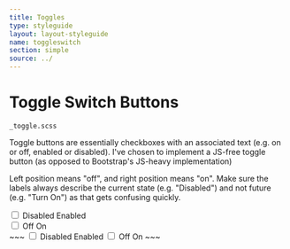 ```yaml
---
title: Toggles
type: styleguide
layout: layout-styleguide
name: toggleswitch
section: simple
source: ../
---
```



<main markdown="1">

# Toggle Switch Buttons

`_toggle.scss`

Toggle buttons are essentially checkboxes with an associated text (e.g. on or off, enabled or disabled). I've chosen to implement a JS-free toggle button (as opposed to Bootstrap's JS-heavy implementation)

Left position means "off", and right position means "on". Make sure the labels always describe the current state (e.g. "Disabled") and not future (e.g. "Turn On") as that gets confusing quickly.  


<div class="_styleguide-example">
  <div class="_margin-bottom-2">
    <div class="_margin-bottom">
      <label class="_toggle">
        <input id="toggle-1" type="checkbox">
        <span class="_toggle-slider"></span>
        <label for="toggle-1" class="_off">Disabled</label>
        <label for="toggle-1" class="_on">Enabled</label>
      </label>
    </div>
    <div class="_margin-bottom">
      <label class="_toggle --pill">
        <input type="checkbox">
        <span class="_toggle-slider"></span>
        <label class="_off">Off</label>
        <label class="_on">On</label>
      </label>
    </div>
  </div>
</div>
~~~
  <label class="_toggle">
    <input type="checkbox">
    <span class="_toggle-slider"></span>
    <label class="_off">Disabled</label>
    <label class="_on">Enabled</label>
  </label>

  <label class="_toggle --pill">
    <input type="checkbox">
    <span class="_toggle-slider"></span>
    <label class="_off">Off</label>
    <label class="_on">On</label>
  </label>
~~~



</main>

